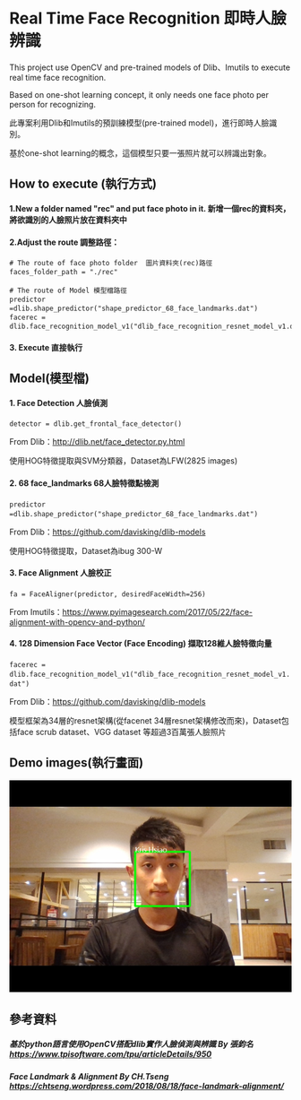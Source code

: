 # Real Time Face Recognition 即時人臉辨識

This project use OpenCV and pre-trained models of Dlib、Imutils to execute real time face recognition.

Based on one-shot learning concept, it only needs one face photo per person for recognizing.

此專案利用Dlib和Imutils的預訓練模型(pre-trained model)，進行即時人臉識別。

基於one-shot learning的概念，這個模型只要一張照片就可以辨識出對象。

## How to execute (執行方式)
#### 1.New a folder named "rec" and put face photo in it. 新增一個rec的資料夾，將欲識別的人臉照片放在資料夾中

#### 2.Adjust the route 調整路徑：

    # The route of face photo folder  圖片資料夾(rec)路徑
    faces_folder_path = "./rec"
    
    # The route of Model 模型檔路徑   
    predictor =dlib.shape_predictor("shape_predictor_68_face_landmarks.dat")
    facerec = dlib.face_recognition_model_v1("dlib_face_recognition_resnet_model_v1.dat")

#### 3. Execute 直接執行

## Model(模型檔)
#### 1. Face Detection 人臉偵測 
`detector = dlib.get_frontal_face_detector()`

From Dlib：http://dlib.net/face_detector.py.html

使用HOG特徵提取與SVM分類器，Dataset為LFW(2825 images)

#### 2. 68 face_landmarks 68人臉特徵點檢測
`predictor =dlib.shape_predictor("shape_predictor_68_face_landmarks.dat")`

From Dlib：https://github.com/davisking/dlib-models

使用HOG特徵提取，Dataset為ibug 300-W

#### 3. Face Alignment 人臉校正 
`fa = FaceAligner(predictor, desiredFaceWidth=256)`

From Imutils：https://www.pyimagesearch.com/2017/05/22/face-alignment-with-opencv-and-python/

#### 4. 128 Dimension Face Vector (Face Encoding) 擷取128維人臉特徵向量 
`facerec = dlib.face_recognition_model_v1("dlib_face_recognition_resnet_model_v1.dat")`

From Dlib：https://github.com/davisking/dlib-models

模型框架為34層的resnet架構(從facenet 34層resnet架構修改而來)，Dataset包括face scrub dataset、VGG dataset 等超過3百萬張人臉照片

## Demo images(執行畫面)
<img width="600"  src="screenshots/Demo Image.jpg"/>

## 參考資料
##### 基於python語言使用OpenCV搭配dlib實作人臉偵測與辨識 By 張鈞名 https://www.tpisoftware.com/tpu/articleDetails/950
##### Face Landmark & Alignment By CH.Tseng https://chtseng.wordpress.com/2018/08/18/face-landmark-alignment/
